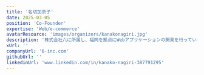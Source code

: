 ```yaml
---
title: '名切加奈子'
date: 2025-03-05
position: 'Co-Founder'
expertise: 'Web/e-commerce'
avatarResource: 'images/organizers/kanakonagiri.jpg'
description: '株式会社六に所属し、福岡を拠点にWebアプリケーションの開発を行っています。特にイーコマース分野を得意としており、ECサイトの構築から関連アプリの開発まで幅広く携わっています。'
xUrl: ''
companyUrl: '6-inc.com'
githubUrl: ''
linkedinUrl: 'www.linkedin.com/in/kanako-nagiri-387791295'
---
```


